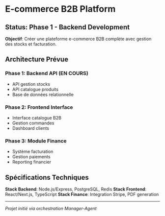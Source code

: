 # E-commerce B2B Platform

## Status: Phase 1 - Backend Development

**Objectif**: Créer une plateforme e-commerce B2B complète avec gestion des stocks et facturation.

## Architecture Prévue

### Phase 1: Backend API (EN COURS)
- API gestion stocks
- API catalogue produits  
- Base de données relationnelle

### Phase 2: Frontend Interface
- Interface catalogue B2B
- Gestion commandes
- Dashboard clients

### Phase 3: Module Finance
- Système facturation
- Gestion paiements
- Reporting financier

## Spécifications Techniques

**Stack Backend**: Node.js/Express, PostgreSQL, Redis
**Stack Frontend**: React/Next.js, TypeScript
**Stack Finance**: Integration Stripe, PDF generation

---
*Projet initié via orchestration Manager-Agent*